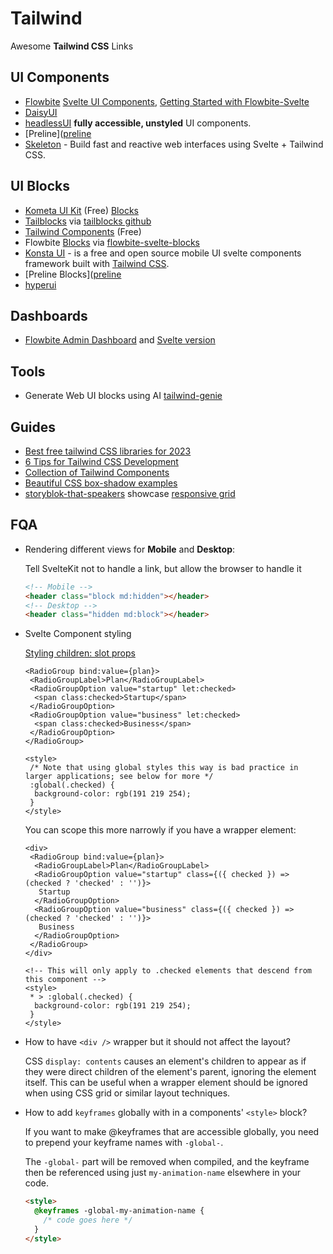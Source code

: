 # Tailwind

Awesome **Tailwind CSS** Links

## UI Components

- [Flowbite](https://flowbite.com/) [Svelte UI Components](https://flowbite-svelte.com/), [Getting Started with Flowbite-Svelte](https://medium.com/mkdir-awesome/getting-started-with-flowbite-svelte-37b086ce9db5)
- [DaisyUI](https://daisyui.com/)
- [headlessUI](https://github.com/CaptainCodeman/svelte-headlessui) **fully accessible, unstyled** UI components.
- [Preline]([preline](https://preline.co/index.html)
- [Skeleton](https://www.skeleton.dev/) - Build fast and reactive web interfaces using Svelte + Tailwind CSS.

## UI Blocks

- [Kometa UI Kit](https://kitwind.io/products/kometa) (Free) [Blocks](https://kitwind.io/products/kometa/components)
- [Tailblocks](https://tailblocks.cc/) via [tailblocks github](https://github.com/mertJF/tailblocks)
- [Tailwind Components](https://tailwindcomponents.com/) (Free)
- Flowbite [Blocks](https://flowbite.com/blocks/) via [flowbite-svelte-blocks](https://github.com/shinokada/flowbite-svelte-blocks)
- [Konsta UI](https://konstaui.com/svelte) - is a free and open source mobile UI svelte components framework built with [Tailwind CSS](https://tailwindcss.com/).
- [Preline Blocks]([preline](https://preline.co/examples.html)
- [hyperui](https://www.hyperui.dev/)

## Dashboards

- [Flowbite Admin Dashboard](https://github.com/themesberg/flowbite-admin-dashboard) and [Svelte version](https://github.com/themesberg/flowbite-svelte-admin-dashboard)

## Tools

- Generate Web UI blocks using AI [tailwind-genie](https://tailwindgenie.com/)

## Guides

- [Best free tailwind CSS libraries for 2023](https://medium.com/frontendweb/top-19-best-free-tailwind-css-libraries-kits-for-2023-8dfb478d4d0f)
- [6 Tips for Tailwind CSS Development](https://jfelix.info/blog/6-tips-for-tailwind-css-development-with-resources)
- [Collection of Tailwind Components](https://github.com/unlight/tailwind-components)
- [Beautiful CSS box-shadow examples](https://getcssscan.com/css-box-shadow-examples)
- [storyblok-that-speakers](https://github.com/bradgarropy/jqq-demos/tree/main/storyblok-that-speakers#visual-editing) showcase [responsive grid](https://github.com/bradgarropy/jqq-demos/blob/main/storyblok-that-speakers/my-app/src/routes/speakers/%2Bpage.svelte#L17-L20)

## FQA

- Rendering different views for **Mobile** and **Desktop**:

  Tell SvelteKit not to handle a link, but allow the browser to handle it

  ```html
  <!-- Mobile -->
  <header class="block md:hidden"></header>
  <!-- Desktop -->
  <header class="hidden md:block"></header>
  ```

- Svelte Component styling

  [Styling children: slot props](https://svelte-headlessui.goss.io/docs/2.0/general-concepts#component-styling)

  ```svelte
  <RadioGroup bind:value={plan}>
   <RadioGroupLabel>Plan</RadioGroupLabel>
   <RadioGroupOption value="startup" let:checked>
    <span class:checked>Startup</span>
   </RadioGroupOption>
   <RadioGroupOption value="business" let:checked>
    <span class:checked>Business</span>
   </RadioGroupOption>
  </RadioGroup>

  <style>
   /* Note that using global styles this way is bad practice in larger applications; see below for more */
   :global(.checked) {
    background-color: rgb(191 219 254);
   }
  </style>
  ```

  You can scope this more narrowly if you have a wrapper element:

  ```svelte
  <div>
   <RadioGroup bind:value={plan}>
    <RadioGroupLabel>Plan</RadioGroupLabel>
    <RadioGroupOption value="startup" class={({ checked }) => (checked ? 'checked' : '')}>
     Startup
    </RadioGroupOption>
    <RadioGroupOption value="business" class={({ checked }) => (checked ? 'checked' : '')}>
     Business
    </RadioGroupOption>
   </RadioGroup>
  </div>

  <!-- This will only apply to .checked elements that descend from this component -->
  <style>
   * > :global(.checked) {
    background-color: rgb(191 219 254);
   }
  </style>
  ```

- How to have `<div />` wrapper but it should not affect the layout?

  CSS `display: contents` causes an element's children to appear as if they were direct children of the element's parent, ignoring the element itself. This can be useful when a wrapper element should be ignored when using CSS grid or similar layout techniques.

- How to add `keyframes` globally with in a components' `<style>` block?

  If you want to make @keyframes that are accessible globally, you need to prepend your keyframe names with `-global-`.

  The `-global-` part will be removed when compiled, and the keyframe then be referenced using just `my-animation-name` elsewhere in your code.

  ```html
  <style>
    @keyframes -global-my-animation-name {
      /* code goes here */
    }
  </style>
  ```

